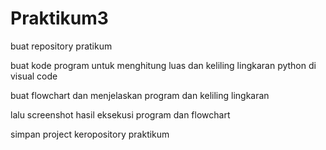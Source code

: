 # Praktikum3
buat repository pratikum

buat kode program untuk menghitung luas dan keliling lingkaran python di visual code

buat flowchart dan menjelaskan program dan keliling lingkaran

lalu screenshot hasil eksekusi program dan flowchart

simpan project keropository praktikum
